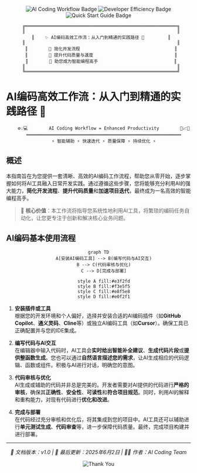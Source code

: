 <p align="center">
  <img src="https://img.shields.io/badge/AI编码-工作流-blue?style=for-the-badge" alt="AI Coding Workflow Badge" />
  <img src="https://img.shields.io/badge/开发者-效率提升-green?style=for-the-badge" alt="Developer Efficiency Badge" />
  <img src="https://img.shields.io/badge/指南-快速上手-red?style=for-the-badge" alt="Quick Start Guide Badge" />
</p>

<div align="center">

```
  ╔══════════════════════════════════════════════════════════╗
  ║                                                          ║
  ║    ✨ AI编码高效工作流：从入门到精通的实践路径 🚀         ║
  ║                                                          ║
  ║        🌟 简化开发流程                                    ║
  ║        🎨 提升代码质量与速度                               ║
  ║        🎯 助您成为智能编程高手                             ║
  ║                                                          ║
  ╚══════════════════════════════════════════════════════════╝
```

</div>

# AI编码高效工作流：从入门到精通的实践路径 🚀

<div align="center">

```
    ⚙️💡💻        AI Coding Workflow = Enhanced Productivity        🚀📈✨
    ═══════════════════════════════════════════════════════════
    ⚡ 智能辅助 ⚡ 快速迭代 ⚡ 质量保障 ⚡ 持续优化 ⚡
```

</div>

## 概述

本指南旨在为您提供一套清晰、高效的AI编码工作流程，帮助您从零开始，逐步掌握如何将AI工具融入日常开发实践。通过遵循这些步骤，您将能够充分利用AI的强大能力，**简化开发流程**、**提升代码质量**和**加速项目迭代**，最终成为一名高效的智能编程高手。

> 🎯 **核心价值**：本工作流将指导您系统性地利用AI工具，将繁琐的编码任务自动化，让您更专注于创新和解决核心业务问题。

## AI编码基本使用流程

<div align="center">

```mermaid
graph TD
    A[安装AI编码工具] --> B(编写代码与AI交互)
    B --> C(代码审核与优化)
    C --> D[完成与部署]
    
    style A fill:#e3f2fd
    style B fill:#f3e5f5
    style C fill:#e8f5e8
    style D fill:#e0f2f1
```

</div>

1.  **安装插件或工具**  
    根据您的开发环境和个人偏好，选择并安装合适的AI编码插件（如**GitHub Copilot**、**通义灵码**、**Cline**等）或独立AI编码工具（如**Cursor**）。确保工具已正确配置并与您的IDE集成。

2.  **编写代码与AI交互**  
    在编辑器中输入代码时，AI工具会**实时给出智能补全建议**、**生成代码片段**或**提供整函数生成**。您也可以通过**自然语言描述您的需求**，让AI生成相应的代码逻辑、函数或组件。积极与AI进行对话，明确您的意图。

3.  **代码审核与优化**  
    AI生成或辅助的代码并非总是完美的。开发者需要对AI提供的代码进行**严格的审核**，确保其**正确性**、**安全性**、**可读性**和**符合项目规范**。同时，利用AI的解释和重构能力，对现有代码进行**优化和改进**。

4.  **完成与部署**  
    在代码经过充分审核和优化后，将其集成到您的项目中。AI工具还可以辅助进行**单元测试生成**、**代码审查**等，进一步保障代码质量。最终，完成项目构建并进行部署。

---

<div align="center">

*📝 文档版本：v1.0 | 🔄 最后更新：2025年6月2日 | 👨‍💻 作者：AI Coding Team*

![Thank You](https://img.shields.io/badge/💖_Thank_You-感谢阅读-FFD54F?style=flat&logo=heart&logoColor=white)

</div>
